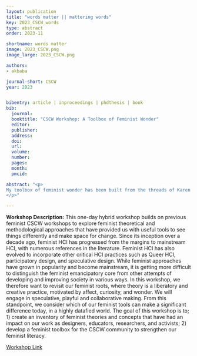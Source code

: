 ```yaml
---
layout: publication
title: "words matter || mattering words"
key: 2023_CSCW_words
type: abstract
order: 2023-11

shortname: words matter
image: 2023_CSCW.png
image_large: 2023_CSCW.png

authors:
- akbaba

journal-short: CSCW
year: 2023


bibentry: article | inproceedings | phdthesis | book
bib:
  journal: 
  booktitle: "CSCW Workshop: A Toolbox of Feminist Wonder"
  editor:
  publisher: 
  address:
  doi: 
  url:
  volume:
  number:
  pages:
  month:
  pmcid:

abstract: "<p>
My toolbox of feminist wonder has been built from the threads of Karen Barad's theory of entanglements. Entanglement theory is an ethic-onto-epistemology that focuses on how the specific histories and materialities of phenomena are embedded in the acts of knowledge creation; thus matter and meaning are inseparable. I share my experience of applying different aspects of entanglement theory to multiple visualization research projects to demonstrate how theory, metaphors, and methods have been joy-ful and generative in my work.
</p>"

---
```


**Workshop Description:** This one-day hybrid workshop builds on previous feminist CSCW workshops to explore feminist theoretical and methodological approaches that have provided us with useful tools to see things differently and make space for change. Since its inception over a decade ago, feminist HCI has progressed from the margins to mainstream HCI, with numerous references in the literature. Feminist HCI has also evolved to incorporate other critical HCI practices such as Queer HCI, participatory design, and speculative design. While feminist approaches have grown in popularity and become mainstream, it is getting more difficult to distinguish the feminist emancipatory core from other attempts of developing and improving society in various ways. In this workshop, we therefore want to revisit our feminist roots, where theory is a liberatory and creative practice, motivated by affect, curiosity, and wonder. We will engage in speculative, playful and collaborative making. From this standpoint, we consider which of our feminist tools can make a significant difference today, in a highly datafied world. The goal of this workshop is to; 1) create an inventory of feminist theories and concepts that have had an impact on our work as designers, educators, researchers, and activists; 2) develop a feminist toolbox for the CSCW community to strengthen our feminist literacy.

[Workshop Link](https://blogg.sh.se/a-toolbox-of-feminist-wonder/)
